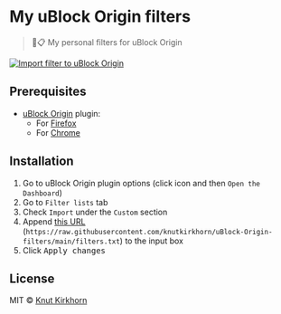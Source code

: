 # My uBlock Origin filters
> 🛑📋 My personal filters for uBlock Origin

[![Import filter to uBlock Origin](https://img.shields.io/static/v1?label=uBlock%20Origin&message=Import%20filter&color=de3f32&style=flat&logo=uBlock%20Origin)](https://subscribe.adblockplus.org/?location=https://raw.githubusercontent.com/knutkirkhorn/uBlock-Origin-filters/main/filters.txt&title=Knut%20Kirkhorn%27s%20uBlock%20Origin%20filters)

## Prerequisites
* [uBlock Origin](https://github.com/gorhill/uBlock) plugin:
    - For [Firefox](https://addons.mozilla.org/en-US/firefox/addon/ublock-origin/)
    - For [Chrome](https://chrome.google.com/webstore/detail/ublock-origin/cjpalhdlnbpafiamejdnhcphjbkeiagm)

## Installation
1. Go to uBlock Origin plugin options (click icon and then `Open the Dashboard`)
2. Go to `Filter lists` tab
3. Check `Import` under the `Custom` section
4. Append [this URL](https://raw.githubusercontent.com/knutkirkhorn/uBlock-Origin-filters/main/filters.txt) (`https://raw.githubusercontent.com/knutkirkhorn/uBlock-Origin-filters/main/filters.txt`) to the input box
5. Click <kbd>Apply changes</kbd>

## License
MIT © [Knut Kirkhorn](https://github.com/knutkirkhorn/uBlock-Origin-filters/blob/main/LICENSE)